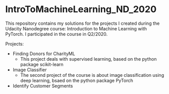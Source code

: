 # IntroToMachineLearning_ND_2020
This repository contains my solutions for the projects I created during the Udacity Nanodegree course: Introduction to Machine Learning with PyTorch. 
I participated in the course in Q2/2020. 

Projects:

- Finding Donors for CharityML
  - This project deals with supervised learning, based on the python package scikit-learn
- Image Classifier
  - The second project of the course is about image classification using deep learning, bsaed on the python package PyTorch
- Identify Customer Segments
